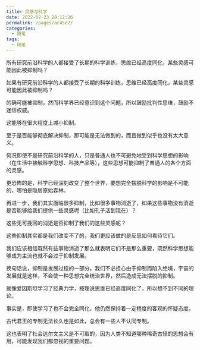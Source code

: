 ```yaml
---
title: 灵感与科学
date: 2022-02-23 20:12:26
permalink: /pages/ac45e7/
categories:
  - 随笔
tags:
  - 随笔
---
```



所有研究前沿科学的人都接受了长期的科学训练，思维已经高度同化，某些灵感可能因此被抑制吗？



如果有研究前沿科学的人都接受了长期的科学训练，思维已经高度同化，某些灵感可能因此被抑制吗？

的确可能被抑制，然而科学界已经意识到这个问题，所以鼓励批判性思维，鼓励不迷信权威。

这能够在很大程度上减小抑制。

至于是否能够彻底解决抑制，那可能是无法做到的，而且做到似乎也没有太大意义。

何况即使不是研究前沿科学的人，只是普通人也不可避免地受到科学思想的影响（在生活中接触科学思想、科技产品等），这些思想可能抑制了普通人的各个方面的灵感。

更恐怖的是，科学已经深刻改变了整个世界，要想完全摆脱科学的影响是不可能的，哪怕是隐居原始森林。

再进一步，我们其实面临很多抑制，比如很多事物消逝了，如果这些事物没有消逝是否能够给我们提供一些灵感呢（比如孔子活到现在）？

这些无可挽回的消逝是否抑制了我们的这些灵感呢？

这些抑制其实都是我们改变不了的，我们更应该做的是反思如何看待它们。

我们应该相信既然有些事物消逝了那么就表明它们不是那么重要，既然科学思想能够成为主流也就不会过于抑制发展。

换句话说，抑制是发展过程的一部分，我们不必担心由于抑制而陷入绝境，宇宙的发展就是这样，不会使一种思想完全统治世界，然后造成无法摆脱的抑制。

就像爱因斯坦学习了经典力学，按理说思维已经高度同化了，所以想不到不同的理论。

事实是，即使学习了也不会完全同化，他仍然保持着一定程度的客观的怀疑态度。

古代君王的专制无法长久也是如此，总会有一些人不认同专制。

这也表明了社会达尔文主义是不可取的，因为人类不知道哪种稀奇古怪的思想会有用，可能发现我们都忽视的重要问题。